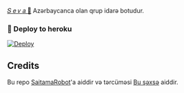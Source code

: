 [𝑆 𝑒 𝑣 𝑎 🌹](https://t.me/MissSeva_Bot) Azərbaycanca olan qrup idarə botudur.

### 🚀 Deploy to heroku
[![Deploy](https://www.herokucdn.com/deploy/button.svg)](https://heroku.com/deploy?template=https://github.com/Qadirnesirov02/Salam_sagol_botu)
## Credits

Bu repo [SaitamaRobot](https://github.com/Qadirnesirov02/Salam_sagol_botu)'a aiddir və tərcüməsi [Bu şəxsə](https://t.me/Qadir) aiddir. 
